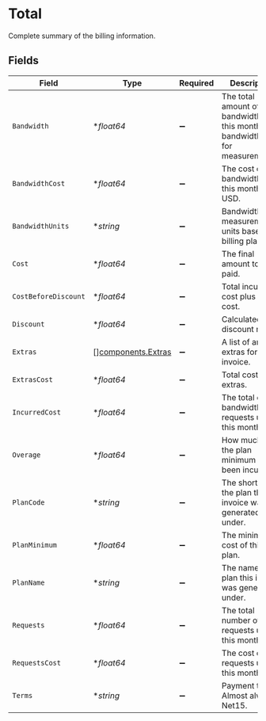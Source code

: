 # Total

Complete summary of the billing information.


## Fields

| Field                                                                                | Type                                                                                 | Required                                                                             | Description                                                                          |
| ------------------------------------------------------------------------------------ | ------------------------------------------------------------------------------------ | ------------------------------------------------------------------------------------ | ------------------------------------------------------------------------------------ |
| `Bandwidth`                                                                          | **float64*                                                                           | :heavy_minus_sign:                                                                   | The total amount of bandwidth used this month (See bandwidth_units for measurement). |
| `BandwidthCost`                                                                      | **float64*                                                                           | :heavy_minus_sign:                                                                   | The cost of the bandwidth used this month in USD.                                    |
| `BandwidthUnits`                                                                     | **string*                                                                            | :heavy_minus_sign:                                                                   | Bandwidth measurement units based on billing plan.                                   |
| `Cost`                                                                               | **float64*                                                                           | :heavy_minus_sign:                                                                   | The final amount to be paid.                                                         |
| `CostBeforeDiscount`                                                                 | **float64*                                                                           | :heavy_minus_sign:                                                                   | Total incurred cost plus extras cost.                                                |
| `Discount`                                                                           | **float64*                                                                           | :heavy_minus_sign:                                                                   | Calculated discount rate.                                                            |
| `Extras`                                                                             | [][components.Extras](../../models/shared/extras.md)                                 | :heavy_minus_sign:                                                                   | A list of any extras for this invoice.                                               |
| `ExtrasCost`                                                                         | **float64*                                                                           | :heavy_minus_sign:                                                                   | Total cost of all extras.                                                            |
| `IncurredCost`                                                                       | **float64*                                                                           | :heavy_minus_sign:                                                                   | The total cost of bandwidth and requests used this month.                            |
| `Overage`                                                                            | **float64*                                                                           | :heavy_minus_sign:                                                                   | How much over the plan minimum has been incurred.                                    |
| `PlanCode`                                                                           | **string*                                                                            | :heavy_minus_sign:                                                                   | The short code the plan this invoice was generated under.                            |
| `PlanMinimum`                                                                        | **float64*                                                                           | :heavy_minus_sign:                                                                   | The minimum cost of this plan.                                                       |
| `PlanName`                                                                           | **string*                                                                            | :heavy_minus_sign:                                                                   | The name of the plan this invoice was generated under.                               |
| `Requests`                                                                           | **float64*                                                                           | :heavy_minus_sign:                                                                   | The total number of requests used this month.                                        |
| `RequestsCost`                                                                       | **float64*                                                                           | :heavy_minus_sign:                                                                   | The cost of the requests used this month.                                            |
| `Terms`                                                                              | **string*                                                                            | :heavy_minus_sign:                                                                   | Payment terms. Almost always Net15.                                                  |